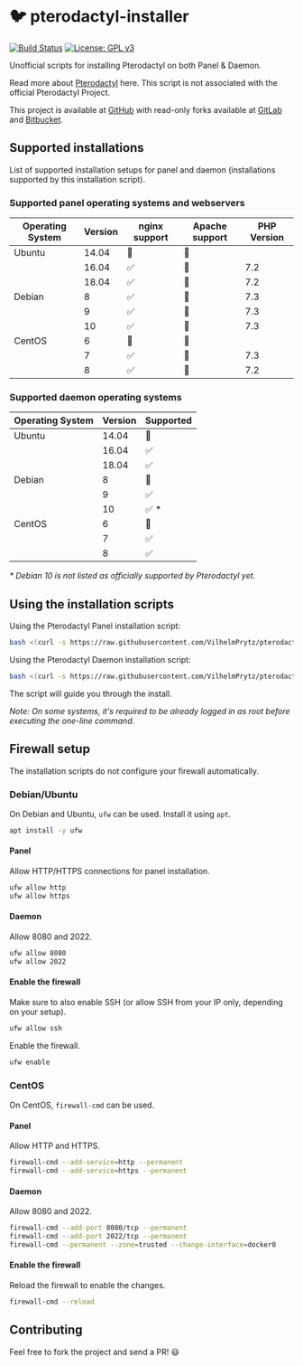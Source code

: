 # :bird: pterodactyl-installer

[![Build Status](https://travis-ci.org/VilhelmPrytz/pterodactyl-installer.svg?branch=master)](https://travis-ci.org/VilhelmPrytz/pterodactyl-installer)
[![License: GPL v3](https://img.shields.io/github/license/VilhelmPrytz/pterodactyl-installer)](LICENSE)

Unofficial scripts for installing Pterodactyl on both Panel & Daemon.

Read more about [Pterodactyl](https://pterodactyl.io/) here. This script is not associated with the official Pterodactyl Project.

This project is available at [GitHub](https://github.com/VilhelmPrytz/pterodactyl-installer) with read-only forks available at [GitLab](https://gitlab.com/vilhelm/pterodactyl-installer) and [Bitbucket](https://bitbucket.org/prytz/pterodactyl-installer/src/master/).

## Supported installations

List of supported installation setups for panel and daemon (installations supported by this installation script).

### Supported panel operating systems and webservers

| Operating System  | Version | nginx support        | Apache support | PHP Version |
| ----------------- | ------- | -------------------- | -------------- | ----------- |
| Ubuntu            | 14.04   | :red_circle:         | :red_circle:   |             |
|                   | 16.04   | :white_check_mark:   | :red_circle:   | 7.2         |
|                   | 18.04   | :white_check_mark:   | :red_circle:   | 7.2         |
| Debian            | 8       | :white_check_mark:   | :red_circle:   | 7.3         |
|                   | 9       | :white_check_mark:   | :red_circle:   | 7.3         |
|                   | 10      | :white_check_mark:   | :red_circle:   | 7.3         |
| CentOS            | 6       | :red_circle:         | :red_circle:   |             |
|                   | 7       | :white_check_mark:   | :red_circle:   | 7.3         |
|                   | 8       | :white_check_mark:   | :red_circle:   | 7.2         |

### Supported daemon operating systems

| Operating System  | Version | Supported            |
| ----------------- | ------- | -------------------- |
| Ubuntu            | 14.04   | :red_circle:         |
|                   | 16.04   | :white_check_mark:   |
|                   | 18.04   | :white_check_mark:   |
| Debian            | 8       | :red_circle:         |
|                   | 9       | :white_check_mark:   |
|                   | 10      | :white_check_mark: * |
| CentOS            | 6       | :red_circle:         |
|                   | 7       | :white_check_mark:   |
|                   | 8       | :white_check_mark:   |

_* Debian 10 is not listed as officially supported by Pterodactyl yet._

## Using the installation scripts

Using the Pterodactyl Panel installation script:

```bash
bash <(curl -s https://raw.githubusercontent.com/VilhelmPrytz/pterodactyl-installer/master/install-panel.sh)
```

Using the Pterodactyl Daemon installation script:

```bash
bash <(curl -s https://raw.githubusercontent.com/VilhelmPrytz/pterodactyl-installer/master/install-daemon.sh)
```

The script will guide you through the install.

*Note: On some systems, it's required to be already logged in as root before executing the one-line command.*

## Firewall setup

The installation scripts do not configure your firewall automatically.

### Debian/Ubuntu

On Debian and Ubuntu, `ufw` can be used. Install it using `apt`.

```bash
apt install -y ufw
```

#### Panel

Allow HTTP/HTTPS connections for panel installation.

```bash
ufw allow http
ufw allow https
```

#### Daemon

Allow 8080 and 2022.

```bash
ufw allow 8080
ufw allow 2022
```

#### Enable the firewall

Make sure to also enable SSH (or allow SSH from your IP only, depending on your setup).

```bash
ufw allow ssh
```

Enable the firewall.

```bash
ufw enable
```

### CentOS

On CentOS, `firewall-cmd` can be used.

#### Panel

Allow HTTP and HTTPS.

```bash
firewall-cmd --add-service=http --permanent
firewall-cmd --add-service=https --permanent
```

#### Daemon

Allow 8080 and 2022.

```bash
firewall-cmd --add-port 8080/tcp --permanent
firewall-cmd --add-port 2022/tcp --permanent
firewall-cmd --permanent --zone=trusted --change-interface=docker0
```

#### Enable the firewall

Reload the firewall to enable the changes.

```bash
firewall-cmd --reload
```

## Contributing

Feel free to fork the project and send a PR! :smiley:
